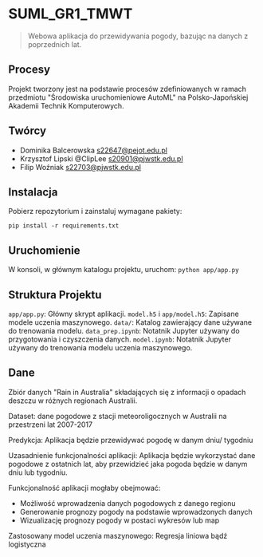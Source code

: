 <!-- dokumentacja projektu -->

# SUML_GR1_TMWT

> Webowa aplikacja do przewidywania pogody, bazując na danych z poprzednich lat.

## Procesy

Projekt tworzony jest na podstawie procesów zdefiniowanych w ramach przedmiotu "Środowiska uruchomieniowe AutoML" na Polsko-Japońskiej Akademii Technik Komputerowych.

## Twórcy

- Dominika Balcerowska <s22647@pejot.edu.pl>
- Krzysztof Lipski @ClipLee <s20901@pjwstk.edu.pl>
- Filip Woźniak <s22703@pjwstk.edu.pl>

## Instalacja

Pobierz repozytorium i zainstaluj wymagane pakiety:

`pip install -r requirements.txt`

## Uruchomienie

W konsoli, w głównym katalogu projektu, uruchom: `python app/app.py`

## Struktura Projektu

`app/app.py`: Główny skrypt aplikacji.
`model.h5` i `app/model.h5`: Zapisane modele uczenia maszynowego.
`data/`: Katalog zawierający dane używane do trenowania modelu.
`data_prep.ipynb`: Notatnik Jupyter używany do przygotowania i czyszczenia danych.
`model.ipynb`: Notatnik Jupyter używany do trenowania modelu uczenia maszynowego.

## Dane

Zbiór danych "Rain in Australia" składających się z informacji o opadach deszczu w różnych regionach Australii.

Dataset: dane pogodowe z stacji meteoroligocznych w Australii na przestrzeni lat 2007-2017

Predykcja: Aplikacja będzie przewidywać pogodę w danym dniu/ tygodniu

Uzasadnienie funkcjonalności aplikacji: Aplikacja będzie wykorzystać dane pogodowe z ostatnich lat, aby przewidzieć jaka pogoda będzie w danym dniu lub tygodniu.

Funkcjonalność aplikacji mogłaby obejmować:

- Możliwość wprowadzenia danych pogodowych z danego regionu
- Generowanie prognozy pogody na podstawie wprowadzonych danych
- Wizualizację prognozy pogody w postaci wykresów lub map

Zastosowany model uczenia maszynowego: Regresja liniowa bądź logistyczna
